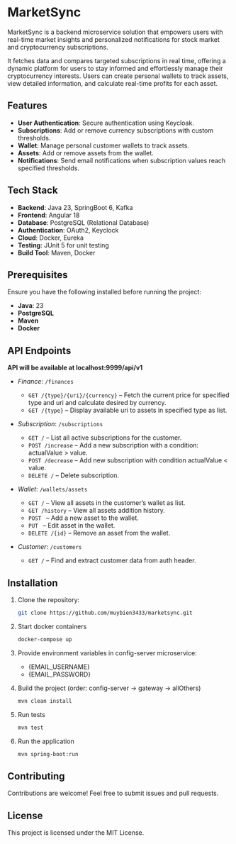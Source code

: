 # MarketSync

MarketSync is a backend microservice solution that empowers users with real-time market insights 
and personalized notifications for stock market and cryptocurrency subscriptions.

It fetches data and compares targeted subscriptions in real time, offering a dynamic platform 
for users to stay informed and effortlessly manage their cryptocurrency interests. 
Users can create personal wallets to track assets, view detailed information, 
and calculate real-time profits for each asset.

## Features

- **User Authentication**: Secure authentication using Keycloak.
- **Subscriptions**: Add or remove currency subscriptions with custom thresholds.
- **Wallet**: Manage personal customer wallets to track assets.
- **Assets**: Add or remove assets from the wallet.
- **Notifications**: Send email notifications when subscription values reach specified thresholds.

## Tech Stack

- **Backend**: Java 23, SpringBoot 6, Kafka
- **Frontend**: Angular 18
- **Database**: PostgreSQL (Relational Database)
- **Authentication**: OAuth2, Keyclock
- **Cloud**: Docker, Eureka
- **Testing**: JUnit 5 for unit testing
- **Build Tool**: Maven, Docker

## Prerequisites

Ensure you have the following installed before running the project:

- **Java**: 23
- **PostgreSQL**
- **Maven**
- **Docker**

## API Endpoints

**API will be available at localhost:9999/api/v1**

- *Finance*: `/finances`
    - `GET /{type}/{uri}/{currency}` – Fetch the current price for specified type and uri and calculate desired by currency.
    - `GET /{type}` – Display available uri to assets in specified type as list.

- *Subscription*: `/subscriptions`
    - `GET /` – List all active subscriptions for the customer.
    - `POST /increase` – Add a new subscription with a condition: actualValue > value.
    - `POST /decrease` – Add new subscription with condition actualValue < value.
    - `DELETE /` – Delete subscription.

- *Wallet*: `/wallets/assets`
    - `GET /` – View all assets in the customer’s wallet as list.
    - `GET /history` – View all assets addition history.
    - `POST ` – Add a new asset to the wallet.
    - `PUT ` – Edit asset in the wallet.
    - `DELETE /{id}` – Remove an asset from the wallet.
  
- *Customer*: `/customers`
    - `GET /` – Find and extract customer data from auth header.

## Installation

1. Clone the repository:
   ```bash
   git clone https://github.com/muybien3433/marketsync.git
   ```
   
2. Start docker containers
   ```bash
   docker-compose up
   ```
   
3. Provide environment variables in config-server microservice:
      - {EMAIL_USERNAME}
      - {EMAIL_PASSWORD}

4. Build the project (order: config-server -> gateway -> allOthers)
   ```bash
   mvn clean install
   ```
   
5. Run tests
   ```bash
   mvn test
   ```
   
6. Run the application
   ```bash
   mvn spring-boot:run
   ```

## Contributing
Contributions are welcome! Feel free to submit issues and pull requests.

## License
This project is licensed under the MIT License.

